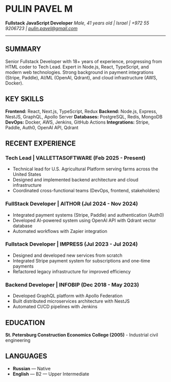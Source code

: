 # PULIN PAVEL M
**Fullstack JavaScript Developer**
*Male, 41 years old | Israel | +972 55 9206723 | pulin.pavel@gmail.com*

---

## SUMMARY
Senior Fullstack Developer with 18+ years of experience, progressing from HTML coder to Tech Lead. Expert in Node.js, React, TypeScript, and modern web technologies. Strong background in payment integrations (Stripe, Paddle), AI/ML (OpenAI, Qdrant), and cloud infrastructure (AWS, Docker).

## KEY SKILLS
**Frontend:** React, Next.js, TypeScript, Redux
**Backend:** Node.js, Express, NestJS, GraphQL, Apollo Server
**Databases:** PostgreSQL, Redis, MongoDB
**DevOps:** Docker, AWS, Jenkins, GitHub Actions
**Integrations:** Stripe, Paddle, Auth0, OpenAI API, Qdrant

## RECENT EXPERIENCE

### Tech Lead | VALLETTASOFTWARE (Feb 2025 - Present)
- Technical lead for U.S. Agricultural Platform serving farms across the United States
- Designed and implemented backend architecture and cloud infrastructure
- Coordinated cross-functional teams (DevOps, frontend, stakeholders)

### FullStack Developer | AITHOR (Jul 2024 - Nov 2024)
- Integrated payment systems (Stripe, Paddle) and authentication (Auth0)
- Developed AI-powered system using OpenAI API with Qdrant vector database
- Automated workflows with Zapier integration

### Fullstack Developer | IMPRESS (Jul 2023 - Jul 2024)
- Designed and developed new services from scratch
- Integrated Stripe payment system for subscriptions and one-time payments
- Refactored legacy infrastructure for improved efficiency

### Backend Developer | INFOBIP (Dec 2018 - May 2023)
- Developed GraphQL platform with Apollo Federation
- Built distributed microservices architecture with NestJS
- Automated CI/CD pipelines with Jenkins

## EDUCATION
**St. Petersburg Construction Economics College (2005)** - Industrial civil engineering

## LANGUAGES
- **Russian** — Native
- **English** — B2 — Upper Intermediate